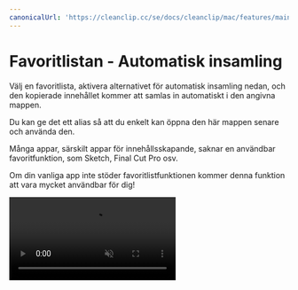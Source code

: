 ```yaml
---
canonicalUrl: 'https://cleanclip.cc/se/docs/cleanclip/mac/features/main-window-sketch'
---
```


# Favoritlistan - Automatisk insamling

Välj en favoritlista, aktivera alternativet för automatisk insamling nedan, och den kopierade innehållet kommer att samlas in automatiskt i den angivna mappen.

Du kan ge det ett alias så att du enkelt kan öppna den här mappen senare och använda den.

Många appar, särskilt appar för innehållsskapande, saknar en användbar favoritfunktion, som Sketch, Final Cut Pro osv.

Om din vanliga app inte stöder favoritlistfunktionen kommer denna funktion att vara mycket användbar för dig!

<video autoplay muted loop>
    <source src="/videos/sketch-simple-full.mp4" type="video/mp4">
    <iframe src="/videos/sketch-simple-full.mp4" scrolling="no" border="0" frameborder="0" allow="autoplay; encrypted-media" allowfullscreen></iframe>
</video>